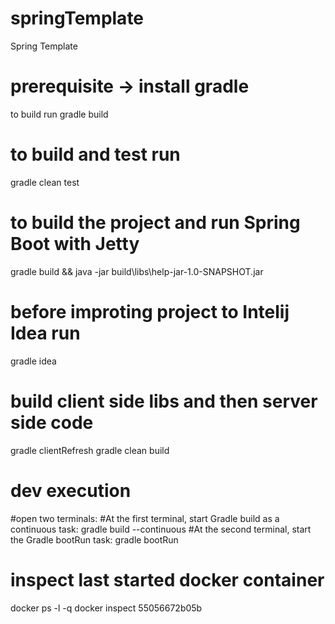 # springTemplate
Spring Template
# prerequisite -> install gradle
to build run gradle build

# to build and test run
gradle clean test

# to build the project and run Spring Boot with Jetty
gradle build && java -jar build\libs\help-jar-1.0-SNAPSHOT.jar

# before improting project to Intelij Idea run
gradle idea

# build client side libs and then server side code
gradle clientRefresh
gradle clean build

# dev execution
#open two terminals:
#At the first terminal, start Gradle build as a continuous task:
gradle build --continuous
#At the second terminal, start the Gradle bootRun task:
gradle bootRun


# inspect last started docker container
docker ps -l -q
docker inspect 55056672b05b
